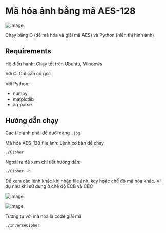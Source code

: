 # Mã hóa ảnh bằng mã AES-128

![image](https://user-images.githubusercontent.com/95759699/210175373-9f5337e1-31e1-4fae-a815-394b2ab64d97.png)

Chạy bằng C (để mã hóa và giải mã AES) và Python (hiển thị hình ảnh)

## Requirements

Hệ điều hành: Chạy tốt trên Ubuntu, Windows

Với C: Chỉ cần có gcc

Với Python:
- numpy
- matplotlib
- argparse

## Hướng dẫn chạy

Các file ảnh phải để dưới dạng `.jpg`

Mã hóa AES-128 file ảnh: Lệnh cơ bản để chạy

```
./Cipher
```
Ngoài ra để xem chi tiết hướng dẫn:
```
./Cipher -h
```
Để xem các lệnh khác khi nhập file ảnh, key hoặc chế độ mã hóa khác. Ví dụ như khi sử dụng ở chế độ ECB và CBC

![image](https://user-images.githubusercontent.com/95759699/210236804-e71cc633-5191-43aa-9e2e-16d9f84fda46.png)

![image](https://user-images.githubusercontent.com/95759699/210236838-b6b5f2f4-f2e6-49ee-82a1-cfc8028b1f8d.png)

Tương tự với mã hóa là code giải mã
```
./InverseCipher
```
